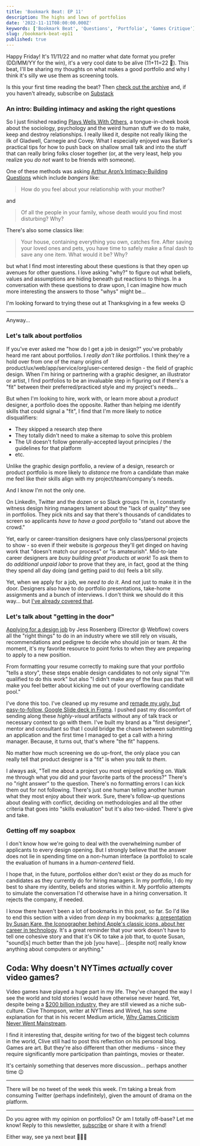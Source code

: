 ```yaml
---
title: 'Bookmark Beat: EP 11'
description: The highs and lows of portfolios
date: '2022-11-11T08:00:00.000Z'
keywords: ['Bookmark Beat', 'Questions', 'Portfolio', 'Games Critique']
slug: /bookmark-beat-ep11
published: true
---
```


Happy Friday! It's 11/11/22 and no matter what date format you prefer (DD/MM/YY for the win), it's a very cool date to be alive (11+11=22 🤯). This beat, I'll be sharing my thoughts on what makes a good portfolio and why I think it's silly we use them as screening tools.

Is this your first time reading the beat? Then [check out the archive](https://bookmarkbeat.substack.com/archive) and, if you haven't already, subscribe on [Substack](https://bookmarkbeat.substack.com/?showWelcome=true)

### An intro: Building intimacy and asking the right questions

So I just finished reading [Plays Wells With Others](https://bookshop.org/p/books/plays-well-with-others-the-surprising-science-behind-why-everything-you-know-about-relationships-is-mostly-wrong-eric-barker/17354396?ean=9780063050945), a tongue-in-cheek book about the sociology, psychology and the weird human stuff we do to make, keep and destroy relationships. I really liked it, despite not really liking the ilk of Gladwell, Carnegie and Covey. What I especially enjoyed was Barker's practical tips for how to push back on shallow small talk and into the stuff that can really bring folks closer together (or, at the very least, help you realize you *do not* want to be friends with someone).

One of these methods was asking [Arthur Aron’s Intimacy-Building Questions](https://bakadesuyo.com/aron/) which include *bangers* like:

> How do you feel about your relationship with your mother?

and 

> Of all the people in your family, whose death would you find most disturbing? Why?

There's also some classics like:

> Your house, containing everything you own, catches fire. After saving your loved ones and pets, you have time to safely make a final dash to save any one item. What would it be? Why?

but what I find most interesting about these questions is that they open up avenues for other questions. I love asking "why?" to figure out what beliefs, values and assumptions are hiding beneath gut reactions to things. In a conversation with these questions to draw upon, I can imagine how much more interesting the answers to those "whys" might be...

I'm looking forward to trying these out at Thanksgiving in a few weeks 😉

---

Anyway...

### Let's talk about portfolios

If you've ever asked me "how do I get a job in design?" you've probably heard me rant about portfolios. I *really don't like* portfolios. I think they're a hold over from one of the many origins of product/ux/web/app/service/org/user-centered design - the field of graphic design. When I'm hiring or partnering with a graphic designer, an illustrator or artist, I find portfolios to be an invaluable step in figuring out if there's a "fit" between their preferred/practiced style and my project's needs...

But when I'm looking to hire, work with, or learn more about a *product* designer, a portfolio does the opposite. Rather than helping me identify skills that could signal a "fit", I find that I'm more likely to notice disqualifiers:
- They skipped a research step there
- They totally didn't need to make a sitemap to solve this problem
- The UI doesn't follow generally-accepted layout principles / the guidelines for that platform
- etc.

Unlike the graphic design portfolio, a review of a design, research or product portfolio is more likely to *distance* me from a candidate than make me feel like their skills align with my project/team/company's needs.

And I know I'm not the only one.

On LinkedIn, Twitter and the dozen or so Slack groups I'm in, I constantly witness design hiring managers lament about the "lack of quality" they see in portfolios. They pick nits and say that there's thousands of candidates to screen so applicants *have to have a good portfolio* to "stand out above the crowd." 

Yet, early or career-transition designers have only class/personal projects to show - so even if their website is *gorgeous* they'll get dinged on having work that "doesn't match our process" or "is amateurish". Mid-to-late career designers are *busy building great products at work*! To ask them to do *additional unpaid labor* to prove that they are, in fact, good at the thing they spend all day doing (and getting paid to do) feels a bit silly.

Yet, when we apply for a job, we *need to do it*. And not just to make it in the door. Designers also have to do portfolio presentations, take-home assignments and a bunch of interviews. I don't think we should do it this way... but [I've already covered that](https://dreamindani.com/posts/redesigning-the-design-interview/).

### Let's talk about "getting in the door"

[Applying for a design job](https://medium.com/@jessperate/applying-for-a-design-job-8bce606ef308) by Jess Rosenberg (Director @ Webflow) covers all the "right things" to do in an industry where we still rely on visuals, recommendations and pedigree to decide who should join or team. At the moment, it's my favorite resource to point forks to when they are preparing to apply to a new position.

From formatting your resume correctly to making sure that your portfolio "tells a story", these steps enable design candidates to not only signal "I'm qualified to do this work" but also "I didn't make any of the faux pas that will make you feel better about kicking me out of your overflowing candidate pool."

I've done this too. I've cleaned up my resume and [remade my ugly, but easy-to-follow, Google Slide deck in Figma](https://www.figma.com/proto/A2DrAaHvGTJLm043fFI4Lx/Dani-Portfolio?page-id=0%3A1&node-id=2%3A2&viewport=150%2C338%2C0.15&scaling=contain&starting-point-node-id=2%3A2&show-proto-sidebar=1). I pushed past my discomfort of sending along these *highly-visual* artifacts without any of talk track or necessary context to go with them. I've built my brand as a "first designer", mentor and consultant so that I could bridge the chasm between submitting an application and the first time I managed to get a call with a hiring manager. Because, it turns out, that's where "the fit" happens.

No matter how much screening we do up-front, the only place you can really tell that product designer is a "fit" is when you *talk to them*.

I always ask, "Tell me about a project you most enjoyed working on. Walk me through what you did and your favorite parts of the process?" There's no "right answer" to the question. There's no formatting errors I can kick them out for not following. There's just one human telling another human what they most enjoy about their work. Sure, there's follow-up questions about dealing with conflict, deciding on methodologies and all the other criteria that goes into "skills evaluation" but it's also two-sided. There's give and take.

### Getting off my soapbox

I don't know how we're going to deal with the overwhelming number of applicants to every design opening. But I strongly believe that the answer does not lie in spending time on a non-human interface (a portfolio) to scale the evaluation of humans in a *human-centered* field.

I hope that, in the future, portfolios either don't exist *or* they do as much for candidates as they currently do for hiring managers. In my portfolio, I do my best to share my identity, beliefs and stories within it. My portfolio attempts to simulate the conversation I'd otherwise have in a hiring conversation. It rejects the company, if needed.

I know there haven't been a lot of bookmarks in this post, so far. So I'd like to end this section with a video from *deep* in my bookmarks: [a presentation by Susan Kare, the Iconographer behind Apple's classic icons, about her career in technology](https://vimeo.com/97583369). It's a great reminder that your work doesn't have to tell one cohesive story and that it's OK to take a job that, to quote Susan, "sound[s] much better than the job [you have]… [despite not] really know anything about computers or anything."

## Coda: Why doesn't NYTimes _actually_ cover video games?

Video games have played a huge part in my life. They've changed the way I see the world and told stories I would have otherwise never heard. Yet, despite being a [$200 billion industry](https://www.statista.com/outlook/dmo/digital-media/video-games/worldwide), they are still viewed as a niche sub-culture. Clive Thompson, writer at NYTimes and Wired, has some explanation for that in his recent Medium article, [Why Games Criticism Never Went Mainstream](https://clivethompson.medium.com/why-games-criticism-never-went-mainstream-d95ea346d423).

I find it interesting that, despite writing for two of the biggest tech columns in the world, Clive still had to post this reflection on his personal blog. Games are art. But they're also different than other mediums - since they require significantly more participation than paintings, movies or theater.

It's certainly something that deserves more discussion... perhaps another time 😉

---

There will be no tweet of the week this week. I'm taking a break from consuming Twitter (perhaps indefinitely), given the amount of drama on the platform.

---

Do you agree with my opinion on portfolios? Or am I totally off-base? Let me know! Reply to this newsletter, [subscribe](https://bookmarkbeat.substack.com/?showWelcome=true) or share it with a friend!

Either way, see ya next beat 🥁😎🥁